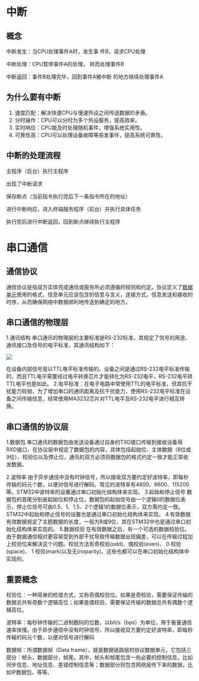 # 中断

## 概念

中断发生：当CPU处理事件A时，发生事 件B，请求CPU处理

中断处理：CPU暂停事件A的处理， 转而处理事件B

中断返回：事件B处理完毕，回到事件A被中断 的地方继续处理事件A

## 为什么要有中断

1. 速度匹配：解决快速CPU与慢速外设之间传送数据的矛盾。 
2. 分时操作：CPU可以分时为多个外设服务，提高效率。 
3.  实时响应：CPU能及时处理随机事件，增强系统实用性。 
4. 可靠性高：CPU可以处理设备故障等突发事件，提高系统可靠性。

## 中断的处理流程

主程序（后台）执行主程序

出现了中断请求

保存断点（当前指令执行完后下一条指令所在的地址）

进行中断响应，进入终端服务程序（前台）并执行具体任务

执行完后进行中断返回，回到断点继续执行主程序



# 串口通信

## 通信协议

通信协议是指双方实体完成通信或服务所必须遵循的规则和约定。协议定义了[数据单元](https://baike.baidu.com/item/数据单元)使用的格式，信息单元应该包含的信息与含义，连接方式，信息发送和接收的时序，从而确保网络中数据顺利地传送到确定的地方。

## 串口通信的物理层

1.通讯结构
串口通讯的物理层的主要标准是RS-232标准，其规定了信号的用途、通讯接口及信号的电平标准，其通讯结构如下：

![](c:\users\Jason\Pictures\20190730194334381.png)

在设备内部信号是以TTL电平标准传输的，设备之间是通过RS-232电平标准传输的，而且TTL电平需要经过电平转换芯片才能转化为RS-232电平，RS-232电平转TTL电平也是如此。
2.电平标准：在电子电路中常使用TTL的电平标准，但其抗干扰能力较弱，为了增加串口的通讯距离及抗干扰能力，使用RS-232电平标准在设备之间传输信息，经常使用MA3232芯片对TTL电平及RS-232电平进行相互转换。

## 串口通信的协议层

1.数据包
串口通讯的数据包由发送设备通过自身的TXD接口传输到接收设备得RXD接口，在协议层中规定了数据包的内容，具体包括起始位、主体数据（8位或9位）、校验位以及停止位，通讯的双方必须将数据包的格式约定一致才能正常收发数据。

2.波特率
由于异步通信中没有时钟信号，所以接收双方要约定好波特率，即每秒传输的码元个数，以便对信号进行解码，常见的波特率有4800、9600、115200等。STM32中波特率的设置通过串口初始化结构体来实现。
3.起始和停止信号
数据包的首尾分别是起始位和停止位，数据包的起始信号由一个逻辑0的数据位表示，停止位信号可由0.5、1、1.5、2个逻辑1的数据位表示，双方需约定一致。STM32中起始和停止信号的设置也是通过串口初始化结构体来实现。
4.有效数据
有效数据规定了主题数据的长度，一般为8或9位，其在STM32中也是通过串口初始化结构体来实现的。
5.数据校验
在有效数据之后，有一个可选的数据校验位。由于数据通信相对更容易受到外部干扰导致传输数据出现偏差，可以在传输过程加上校验位来解决这个问题。校验方法有奇校验(odd)、偶校验(even)、 0 校验(space)、 1 校验(mark)以及无(noparity)。这些也都可以在串口初始化结构体中实现的。

## 重要概念

校验位：一种简单的检错方式，又称奇偶校验位。如果是奇校验，需要保证传输的数据总共有奇数个逻辑高位；如果是偶校验，需要保证传输的数据总共有偶数个逻辑高位。

波特率：每秒钟传输的二进制数码的位数，以bit/s（bps）为单位，用于衡量通信速率快慢。由于异步通信中没有时钟信号，所以接收双方要约定好波特率，即每秒传输的码元个数，以便对信号进行解码

数据帧：所谓数据帧（Data frame），就是数据链路层的协议数据单元，它包括三部分：帧头，数据部分，帧尾。其中，帧头和帧尾包含一些必要的控制信息，比如同步信息、地址信息、差错控制信息等；数据部分则包含网络层传下来的数据，比如IP数据包，等等。
